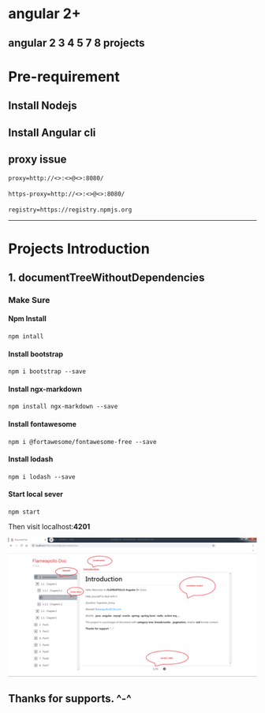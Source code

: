 # angular 2+
angular 2 3 4 5 7 8 projects
------
# Pre-requirement

## Install Nodejs

## Install Angular cli

## proxy issue
```
proxy=http://<>:<>@<>:8080/

https-proxy=http://<>:<>@<>:8080/

registry=https://registry.npmjs.org

```
------
# Projects Introduction

## 1. documentTreeWithoutDependencies

### Make Sure

#### Npm Install

```
npm intall
```
#### Install bootstrap

```
npm i bootstrap --save
```
#### Install ngx-markdown

```
npm install ngx-markdown --save
```
#### Install fontawesome

```
npm i @fortawesome/fontawesome-free --save
```

#### Install lodash

```
npm i lodash --save
```

#### Start local sever

```
npm start 
```

Then visit localhost:**4201** 

![main page](./screenshots/main_page.png)

**Thanks for supports.** **^-^**
------
